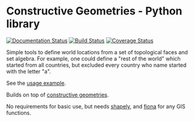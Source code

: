 # Constructive Geometries - Python library

[![Documentation Status](https://readthedocs.org/projects/constructive-geometries/badge/?version=latest)](http://constructive-geometries.readthedocs.io/?badge=latest) [![Build Status](https://travis-ci.org/cmutel/constructive_geometries.svg?branch=master)](https://travis-ci.org/cmutel/constructive_geometries) [![Coverage Status](https://coveralls.io/repos/github/cmutel/constructive_geometries/badge.svg?branch=master)](https://coveralls.io/github/cmutel/constructive_geometries?branch=master)

Simple tools to define world locations from a set of topological faces and set algebra. For example, one could define a "rest of the world" which started from all countries, but excluded every country who name started with the letter "a".

See the [usage example](https://github.com/cmutel/constructive_geometries/blob/master/examples/Geomatching.ipynb).

Builds on top of [constructive geometries](https://github.com/cmutel/constructive_geometries).

No requirements for basic use, but needs [shapely](https://github.com/Toblerity/Shapely), and [fiona](https://github.com/Toblerity/Fiona) for any GIS functions.
